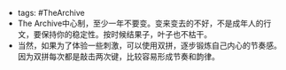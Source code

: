 - tags: #TheArchive
- The Archive中心制，至少一年不要变。变来变去的不好，不是成年人的行文，要保持你的稳定性。按时候结果子，叶子也不枯干。
- 当然，如果为了体验一些刺激，可以使用双拼，逐步锻炼自己内心的节奏感。因为双拼每次都是敲击两次键，比较容易形成节奏和韵律。
